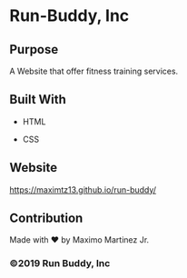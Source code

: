 # Run-Buddy, Inc


## Purpose

A Website that offer fitness training services.


## Built With

* HTML

* CSS


## Website

https://maximtz13.github.io/run-buddy/


## Contribution

Made with ❤️ by Maximo Martinez Jr.


### ©️2019 Run Buddy, Inc 
